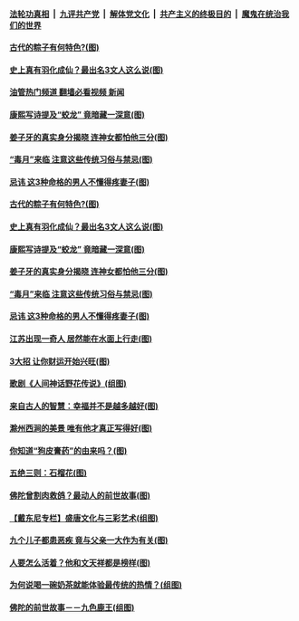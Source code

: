 ####  [法轮功真相](../../../../basic/blob/master/README.md?t=05311631) &nbsp;|&nbsp; [九评共产党](../../../../9ping.md/blob/master/README.md?t=05311631) &nbsp;|&nbsp; [解体党文化](../../../../jtdwh.md/blob/master/README.md?t=05311631)  &nbsp;|&nbsp; [共产主义的终极目的](../../../../gczydzjmd.md/blob/master/README.md?t=05311631) &nbsp;|&nbsp; [魔鬼在统治我们的世界](../../../../mgztzwmdsj.md/blob/master/README.md?t=05311631) 

#### [古代的粽子有何特色?(图)](../pages/p7/1000832.md?t=05311631) 

#### [史上真有羽化成仙？最出名3文人这么说(图)](../pages/p7/1007582.md?t=05311631) 

#### [油管热门频道 翻墙必看视频 新闻](http://45.76.130.85:81/youtube.html?05311631)

#### [康熙写诗提及“蛟龙” 竟暗藏一深意(图)](../pages/p7/1007159.md?t=05311631) 

#### [姜子牙的真实身分揭晓 连神女都怕他三分(图)](../pages/p7/1007753.md?t=05311631) 

#### [“毒月”来临 注意这些传统习俗与禁忌(图)](../pages/p7/1002837.md?t=05311631) 

#### [忌讳 这3种命格的男人不懂得疼妻子(图)](../pages/p7/1002845.md?t=05311631) 

#### [古代的粽子有何特色?(图)](../pages/p7/1000832.md?t=05311631) 

#### [史上真有羽化成仙？最出名3文人这么说(图)](../pages/p7/1007582.md?t=05311631) 


#### [康熙写诗提及“蛟龙” 竟暗藏一深意(图)](../pages/p7/1007159.md?t=05311631) 

#### [姜子牙的真实身分揭晓 连神女都怕他三分(图)](../pages/p7/1007753.md?t=05311631) 

#### [“毒月”来临 注意这些传统习俗与禁忌(图)](../pages/p7/1002837.md?t=05311631) 

#### [忌讳 这3种命格的男人不懂得疼妻子(图)](../pages/p7/1002845.md?t=05311631) 

#### [江苏出现一奇人 居然能在水面上行走(图)](../pages/p7/1007543.md?t=05311631) 

#### [3大招 让你财运开始兴旺(图)](../pages/p7/1003164.md?t=05311631) 

#### [歌剧《人间神话野花传说》(组图)](../pages/p7/1007744.md?t=05311631) 

#### [来自古人的智慧：幸福并不是越多越好(图)](../pages/p7/1007541.md?t=05311631) 

#### [滁州西涧的美景 唯有他才真正写得好(图)](../pages/p7/1007157.md?t=05311631) 

#### [你知道“狗皮膏药”的由来吗？(图)](../pages/p7/1007557.md?t=05311631) 

#### [五绝三则：石榴花(图)](../pages/p7/1007649.md?t=05311631) 

#### [佛陀曾割肉救鸽？最动人的前世故事(图)](../pages/p7/1006579.md?t=05311631) 

#### [【戴东尼专栏】盛唐文化与三彩艺术(组图)](../pages/p7/1005097.md?t=05311631) 

#### [九个儿子都患恶疾 竟与父亲一大作为有关(图)](../pages/p7/1007478.md?t=05311631) 

#### [人要怎么活着？他和文天祥都是榜样(图)](../pages/p7/1007156.md?t=05311631) 

#### [为何说喝一碗奶茶就能体验最传统的热情？(组图)](../pages/p7/1006530.md?t=05311631) 

#### [佛陀的前世故事－－九色鹿王(组图)](../pages/p7/1006578.md?t=05311631) 

<img src='http://gfw-breaker.win/goodnews/indexes/p7.md' width='0px' height='0px'/>
